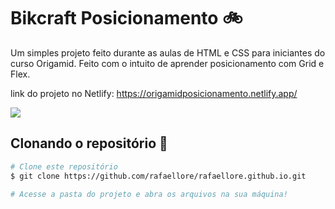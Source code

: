 # Bikcraft Posicionamento :bike:
Um simples projeto feito durante as aulas de HTML e CSS para iniciantes do curso Origamid. Feito com o intuito de aprender posicionamento com Grid e Flex.

link do projeto no Netlify: https://origamidposicionamento.netlify.app/

<img src="https://i.imgur.com/Uwct0YV.png">


## Clonando o repositório :rocket:
```bash
# Clone este repositório
$ git clone https://github.com/rafaellore/rafaellore.github.io.git

# Acesse a pasta do projeto e abra os arquivos na sua máquina!
```
